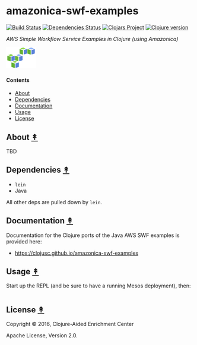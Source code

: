 # amazonica-swf-examples

[![Build Status][travis-badge]][travis]
[![Dependencies Status][deps-badge]][deps]
[![Clojars Project][clojars-badge]][clojars]
[![Clojure version][clojure-v]](project.clj)

*AWS Simple Workflow Service Examples in Clojure (using Amazonica)*

[![Amazonica Logo][logo]][logo]


#### Contents

* [About](#about-)
* [Dependencies](#dependencies-)
* [Documentation](#documentation-)
* [Usage](#usage-)
* [License](#license-)


## About [&#x219F;](#contents)

TBD


## Dependencies [&#x219F;](#contents)

* `lein`
* Java

All other deps are pulled down by `lein`.


## Documentation [&#x219F;](#contents)

Documentation for the Clojure ports of the Java AWS SWF examples is provided here:
 * https://clojusc.github.io/amazonica-swf-examples


## Usage [&#x219F;](#contents)

Start up the REPL (and be sure to have a running Mesos deployment), then:

```clj

```


## License [&#x219F;](#contents)

Copyright © 2016, Clojure-Aided Enrichment Center

Apache License, Version 2.0.


<!-- Named page links below: /-->

[travis]: https://travis-ci.org/clojusc/amazonica-swf-examples
[travis-badge]: https://travis-ci.org/clojusc/amazonica-swf-examples.png?branch=master
[deps]: http://jarkeeper.com/clojusc/amazonica-swf-examples
[deps-badge]: http://jarkeeper.com/clojusc/amazonica-swf-examples/status.svg
[logo]: resources/images/claws.png
[tag-badge]: https://img.shields.io/github/tag/clojusc/amazonica-swf-examples.svg?maxAge=2592000
[tag]: https://github.com/clojusc/amazonica-swf-examples/tags
[clojure-v]: https://img.shields.io/badge/clojure-1.8.0-blue.svg
[clojars]: https://clojars.org/clojusc/amazonica-swf-examples
[clojars-badge]: https://img.shields.io/clojars/v/clojusc/amazonica-swf-examples.svg
